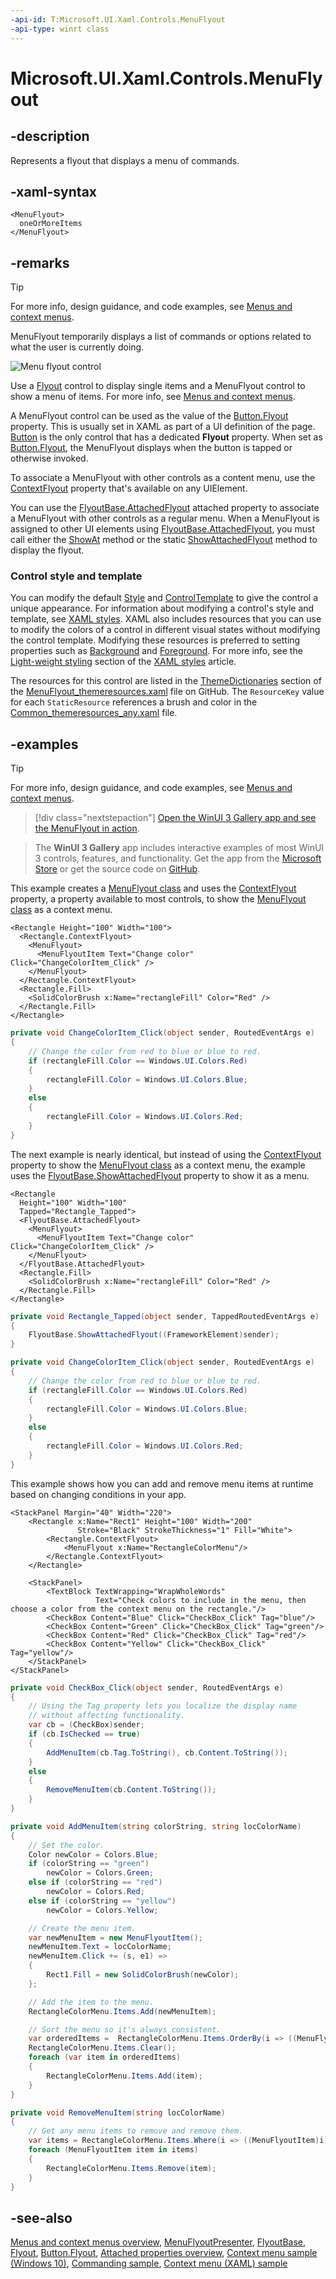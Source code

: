 ```yaml
---
-api-id: T:Microsoft.UI.Xaml.Controls.MenuFlyout
-api-type: winrt class
---
```


<!-- Class syntax.
public class MenuFlyout : Windows.UI.Xaml.Controls.Primitives.FlyoutBase, Windows.UI.Xaml.Controls.IMenuFlyout, Windows.UI.Xaml.Controls.IMenuFlyout2
-->

# Microsoft.UI.Xaml.Controls.MenuFlyout

## -description

Represents a flyout that displays a menu of commands.

## -xaml-syntax

```xaml
<MenuFlyout>
  oneOrMoreItems
</MenuFlyout>
```

## -remarks

> [!TIP]
> For more info, design guidance, and code examples, see [Menus and context menus](/windows/apps/design/controls/menus).

MenuFlyout temporarily displays a list of commands or options related to what the user is currently doing.

<img src="images/controls/MenuFlyout.png" alt="Menu flyout control" />

Use a [Flyout](flyout.md) control to display single items and a MenuFlyout control to show a menu of items. For more info, see [Menus and context menus](/windows/uwp/controls-and-patterns/menus).

A MenuFlyout control can be used as the value of the [Button.Flyout](button_flyout.md) property. This is usually set in XAML as part of a UI definition of the page. [Button](button.md) is the only control that has a dedicated **Flyout** property. When set as [Button.Flyout](button_flyout.md), the MenuFlyout displays when the button is tapped or otherwise invoked.

To associate a MenuFlyout with other controls as a content menu, use the [ContextFlyout](../microsoft.ui.xaml/uielement_contextflyout.md) property that's available on any UIElement.

You can use the [FlyoutBase.AttachedFlyout](../microsoft.ui.xaml.controls.primitives/flyoutbase_attachedflyout.md) attached property to associate a MenuFlyout with other controls as a regular menu. When a MenuFlyout is assigned to other UI elements using [FlyoutBase.AttachedFlyout](../microsoft.ui.xaml.controls.primitives/flyoutbase_attachedflyout.md), you must call either the [ShowAt](/windows/windows-app-sdk/api/winrt/microsoft.ui.xaml.controls.primitives.flyoutbase.showat) method or the static [ShowAttachedFlyout](../microsoft.ui.xaml.controls.primitives/flyoutbase_showattachedflyout_197558112.md) method to display the flyout.

### Control style and template

You can modify the default [Style](../microsoft.ui.xaml/style.md) and [ControlTemplate](controltemplate.md) to give the control a unique appearance. For information about modifying a control's style and template, see [XAML styles](/windows/apps/design/style/xaml-styles). XAML also includes resources that you can use to modify the colors of a control in different visual states without modifying the control template. Modifying these resources is preferred to setting properties such as [Background](control_background.md) and [Foreground](control_foreground.md). For more info, see the [Light-weight styling](/windows/apps/design/style/xaml-styles#lightweight-styling) section of the [XAML styles](/windows/apps/design/style/xaml-styles) article.

The resources for this control are listed in the [ThemeDictionaries](/windows/apps/design/style/xaml-theme-resources) section of the [MenuFlyout_themeresources.xaml](https://github.com/microsoft/microsoft-ui-xaml/blob/main/dev/CommonStyles/MenuFlyout_themeresources.xaml) file on GitHub. The `ResourceKey` value for each `StaticResource` references a brush and color in the [Common_themeresources_any.xaml](https://github.com/microsoft/microsoft-ui-xaml/blob/main/dev/CommonStyles/Common_themeresources_any.xaml) file.

## -examples

> [!TIP]
> For more info, design guidance, and code examples, see [Menus and context menus](/windows/apps/design/controls/menus).

> [!div class="nextstepaction"]
> [Open the WinUI 3 Gallery app and see the MenuFlyout in action](winui3gallery:/item/MenuFlyout).

> The **WinUI 3 Gallery** app includes interactive examples of most WinUI 3 controls, features, and functionality. Get the app from the [Microsoft Store](https://www.microsoft.com/store/productId/9P3JFPWWDZRC) or get the source code on [GitHub](https://github.com/microsoft/WinUI-Gallery).

This example creates a [MenuFlyout class](/uwp/api/Windows.UI.Xaml.Controls.MenuFlyout) and uses the [ContextFlyout](../microsoft.ui.xaml/uielement_contextflyout.md) property, a property available to most controls, to show the [MenuFlyout class](/uwp/api/Windows.UI.Xaml.Controls.MenuFlyout) as a context menu.

```xaml
<Rectangle Height="100" Width="100">
  <Rectangle.ContextFlyout>
    <MenuFlyout>
      <MenuFlyoutItem Text="Change color" Click="ChangeColorItem_Click" />
    </MenuFlyout>
  </Rectangle.ContextFlyout>
  <Rectangle.Fill>
    <SolidColorBrush x:Name="rectangleFill" Color="Red" />
  </Rectangle.Fill>
</Rectangle>
```

```csharp
private void ChangeColorItem_Click(object sender, RoutedEventArgs e)
{
    // Change the color from red to blue or blue to red.
    if (rectangleFill.Color == Windows.UI.Colors.Red)
    {
        rectangleFill.Color = Windows.UI.Colors.Blue;
    }
    else
    {
        rectangleFill.Color = Windows.UI.Colors.Red;
    }
}
```

The next example is nearly identical, but instead of using the [ContextFlyout](../microsoft.ui.xaml/uielement_contextflyout.md) property to show the [MenuFlyout class](/uwp/api/Windows.UI.Xaml.Controls.MenuFlyout) as a context menu, the example uses the [FlyoutBase.ShowAttachedFlyout](/uwp/api/windows.ui.xaml.controls.primitives.flyoutbase.showattachedflyout) property to show it as a menu.

```xaml
<Rectangle
  Height="100" Width="100"
  Tapped="Rectangle_Tapped">
  <FlyoutBase.AttachedFlyout>
    <MenuFlyout>
      <MenuFlyoutItem Text="Change color" Click="ChangeColorItem_Click" />
    </MenuFlyout>
  </FlyoutBase.AttachedFlyout>
  <Rectangle.Fill>
    <SolidColorBrush x:Name="rectangleFill" Color="Red" />
  </Rectangle.Fill>
</Rectangle>
```

```csharp
private void Rectangle_Tapped(object sender, TappedRoutedEventArgs e)
{
    FlyoutBase.ShowAttachedFlyout((FrameworkElement)sender);
}

private void ChangeColorItem_Click(object sender, RoutedEventArgs e)
{
    // Change the color from red to blue or blue to red.
    if (rectangleFill.Color == Windows.UI.Colors.Red)
    {
        rectangleFill.Color = Windows.UI.Colors.Blue;
    }
    else
    {
        rectangleFill.Color = Windows.UI.Colors.Red;
    }
}
```

This example shows how you can add and remove menu items at runtime based on changing conditions in your app.

```xaml
<StackPanel Margin="40" Width="220">
    <Rectangle x:Name="Rect1" Height="100" Width="200" 
               Stroke="Black" StrokeThickness="1" Fill="White">
        <Rectangle.ContextFlyout>
            <MenuFlyout x:Name="RectangleColorMenu"/>
        </Rectangle.ContextFlyout>
    </Rectangle>

    <StackPanel>
        <TextBlock TextWrapping="WrapWholeWords"
                   Text="Check colors to include in the menu, then choose a color from the context menu on the rectangle."/>
        <CheckBox Content="Blue" Click="CheckBox_Click" Tag="blue"/>
        <CheckBox Content="Green" Click="CheckBox_Click" Tag="green"/>
        <CheckBox Content="Red" Click="CheckBox_Click" Tag="red"/>
        <CheckBox Content="Yellow" Click="CheckBox_Click" Tag="yellow"/>
    </StackPanel>
</StackPanel>
```

```csharp
private void CheckBox_Click(object sender, RoutedEventArgs e)
{
    // Using the Tag property lets you localize the display name
    // without affecting functionality.
    var cb = (CheckBox)sender;
    if (cb.IsChecked == true)
    {
        AddMenuItem(cb.Tag.ToString(), cb.Content.ToString());
    }
    else
    {
        RemoveMenuItem(cb.Content.ToString());
    }
}

private void AddMenuItem(string colorString, string locColorName)
{
    // Set the color.
    Color newColor = Colors.Blue;
    if (colorString == "green")
        newColor = Colors.Green;
    else if (colorString == "red")
        newColor = Colors.Red;
    else if (colorString == "yellow")
        newColor = Colors.Yellow;

    // Create the menu item.
    var newMenuItem = new MenuFlyoutItem();
    newMenuItem.Text = locColorName;
    newMenuItem.Click += (s, e1) =>
    {
        Rect1.Fill = new SolidColorBrush(newColor);
    };

    // Add the item to the menu.
    RectangleColorMenu.Items.Add(newMenuItem);

    // Sort the menu so it's always consistent.
    var orderedItems =  RectangleColorMenu.Items.OrderBy(i => ((MenuFlyoutItem)i).Text).ToList();
    RectangleColorMenu.Items.Clear();
    foreach (var item in orderedItems)
    {
        RectangleColorMenu.Items.Add(item);
    }
}

private void RemoveMenuItem(string locColorName)
{
    // Get any menu items to remove and remove them.
    var items = RectangleColorMenu.Items.Where(i => ((MenuFlyoutItem)i).Text == locColorName);
    foreach (MenuFlyoutItem item in items)
    {
        RectangleColorMenu.Items.Remove(item);
    }
}
```

## -see-also

[Menus and context menus overview](/windows/uwp/controls-and-patterns/menus), [MenuFlyoutPresenter](menuflyoutpresenter.md), [FlyoutBase](../microsoft.ui.xaml.controls.primitives/flyoutbase.md), [Flyout](flyout.md), [Button.Flyout](button_flyout.md), [Attached properties overview](/windows/uwp/xaml-platform/attached-properties-overview), [Context menu sample (Windows 10)](https://github.com/Microsoft/Windows-universal-samples/tree/master/Samples/XamlContextMenu), [Commanding sample](https://github.com/Microsoft/Windows-universal-samples/tree/master/Samples/XamlCommanding), [Context menu (XAML) sample](https://github.com/Microsoft/Windows-universal-samples/tree/master/Samples/XamlContextMenu)
